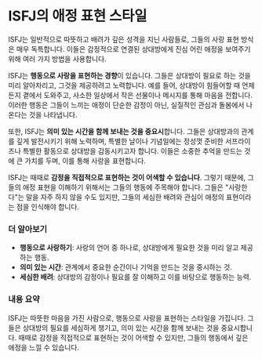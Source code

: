 # ISFJ의 애정 표현 스타일

ISFJ는 일반적으로 따뜻하고 배려가 깊은 성격을 지닌 사람들로, 그들의 사랑 표현 방식은 매우 독특합니다. 이들은 감정적으로 연결된 상대방에게 진심 어린 애정을 보여주기 위해 여러 가지 방법을 사용합니다. 

ISFJ는 **행동으로 사랑을 표현하는 경향**이 있습니다. 그들은 상대방이 필요로 하는 것을 미리 알아차리고, 그것을 제공하려고 노력합니다. 예를 들어, 상대방이 힘들어할 때 언제든지 곁에서 도와주고, 사소한 일상에서 작은 선물이나 메시지를 통해 마음을 전합니다. 이러한 행동은 그들이 느끼는 애정이 단순한 감정이 아닌, 실질적인 관심과 돌봄에서 나온다는 것을 나타냅니다.

또한, ISFJ는 **의미 있는 시간을 함께 보내는 것을 중요시**합니다. 그들은 상대방과의 관계를 깊게 발전시키기 위해 노력하며, 특별한 날이나 기념일에는 정성껏 준비한 서프라이즈나 특별한 활동으로 상대방을 감동시키고자 합니다. 이들은 소중한 추억을 만드는 것에 큰 가치를 두며, 이를 통해 사랑을 표현합니다.

ISFJ는 때때로 **감정을 직접적으로 표현하는 것이 어색할 수 있습니다**. 그렇기 때문에, 그들의 애정 표현을 이해하기 위해서는 그들의 행동에 주목해야 합니다. 그들은 "사랑한다"는 말을 자주 하지 않을 수도 있지만, 그들의 세심한 배려와 관심이 애정의 표현이라는 점을 인식해야 합니다.

### 더 알아보기

- **행동으로 사랑하기**: 사랑의 언어 중 하나로, 상대방에게 필요한 것을 미리 알고 제공하는 행동.
- **의미 있는 시간**: 관계에서 중요한 순간이나 기억을 만드는 것을 중시하는 것.
- **세심한 배려**: 상대방의 감정이나 필요를 잘 이해하고 이를 바탕으로 행동하는 능력.

### 내용 요약

ISFJ는 따뜻한 마음을 가진 사람으로, 행동으로 사랑을 표현하는 스타일을 가집니다. 그들은 상대방의 필요를 세심하게 챙기고, 의미 있는 시간을 함께 보내는 것을 중요시합니다. 때때로 감정을 직접적으로 표현하는 것이 어색할 수 있지만, 그들의 행동에서 깊은 애정을 느낄 수 있습니다.